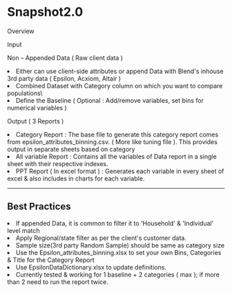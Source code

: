 # Snapshot2.0

Overview

Input

Non – Appended Data (  Raw client data )
<li>Either can use client-side attributes or append Data with Blend's inhouse 3rd party data ( Epsilon, Acxiom, Altair )
<li>Combined Dataset with Category column on which you want to compare populations\
<li>Define the Baseline ( Optional : Add/remove variables, set bins for numerical variables )

Output ( 3 Reports )
<li>Category Report : The base file to generate this category report comes from epsilon_attributes_binning.csv. ( More like tuning file ). This provides output in separate sheets based on category
<li>All variable Report : Contains all the variables of Data report in a single sheet with their respective indexes.
<li>PPT Report ( In excel format ) : Generates each variable in every sheet of excel & also includes in charts for each variable.

---
Best Practices
---
<li>If appended Data, it is common to filter it to 'Household' & 'Individual' level match
<li>Apply Regional/state filter as per the client's customer data.
<li>Sample size(3rd party Random Sample) should be same as category size
<li>Use the Epsilon_attributes_binning.xlsx to set your own Bins, Categories & Title for the Category Report
<li>Use EpsilonDataDictionary.xlsx to update definitions.
<li>Currently tested & working for 1 baseline + 2 categories ( max ); if more than 2 need to run the report twice.
